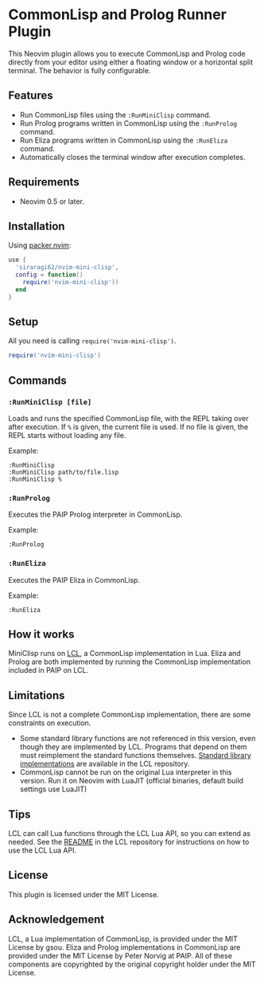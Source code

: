 # CommonLisp and Prolog Runner Plugin

This Neovim plugin allows you to execute CommonLisp and Prolog code directly from your editor using either a floating window or a horizontal split terminal. The behavior is fully configurable.

## Features

- Run CommonLisp files using the `:RunMiniClisp` command.
- Run Prolog programs written in CommonLisp using the `:RunProlog` command.
- Run Eliza programs written in CommonLisp using the `:RunEliza` command.
- Automatically closes the terminal window after execution completes.

## Requirements

- Neovim 0.5 or later.

## Installation

Using [packer.nvim](https://github.com/wbthomason/packer.nvim):

```lua
use {
  'siraragi62/nvim-mini-clisp',
  config = function()
    require('nvim-mini-clisp'))
  end
}
```

## Setup

All you need is calling `require('nvim-mini-clisp')`.

```lua
require('nvim-mini-clisp')
```

## Commands

### `:RunMiniClisp [file]`

Loads and runs the specified CommonLisp file, with the REPL taking over after execution. If `%` is given, the current file is used. If no file is given, the REPL starts without loading any file. 

Example:

```vim
:RunMiniClisp
:RunMiniClisp path/to/file.lisp
:RunMiniClisp %
```

### `:RunProlog`

Executes the PAIP Prolog interpreter in CommonLisp.

Example:

```vim
:RunProlog
```

### `:RunEliza`

Executes the PAIP Eliza in CommonLisp.

Example:

```vim
:RunEliza
```

## How it works

MiniClisp runs on [LCL](https://codeberg.org/gsou/LCL), a CommonLisp implementation in Lua. Eliza and Prolog are both implemented by running the CommonLisp implementation included in PAIP on LCL.

## Limitations

Since LCL is not a complete CommonLisp implementation, there are some constraints on execution.
- Some standard library functions are not referenced in this version, even though they are implemented by LCL. Programs that depend on them must reimplement the standard functions themselves. [Standard library implementations](https://codeberg.org/gsou/LCL/src/branch/main/stdlib) are available in the LCL repository.
- CommonLisp cannot be run on the original Lua interpreter in this version. Run it on Neovim with LuaJIT (official binaries, default build settings use LuaJIT)


## Tips

LCL can call Lua functions through the LCL Lua API, so you can extend as needed. See the [README](https://codeberg.org/gsou/LCL#headline-9) in the LCL repository for instructions on how to use the LCL Lua API.

## License

This plugin is licensed under the MIT License.

## Acknowledgement

LCL, a Lua implementation of CommonLisp, is provided under the MIT License by gsou. Eliza and Prolog implementations in CommonLisp are provided under the MIT License by Peter Norvig at PAIP. All of these components are copyrighted by the original copyright holder under the MIT License.
